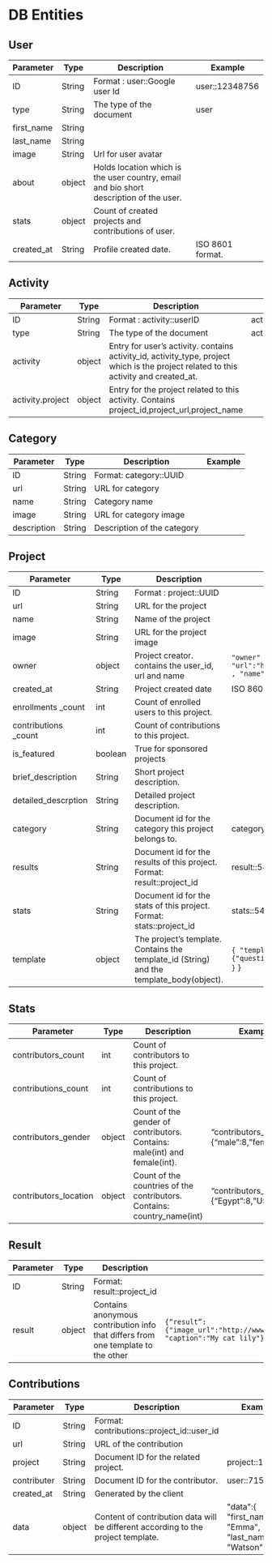 # DB Entities

## User

Parameter | Type | Description | Example
--------- | ---- | ----------- | -------
ID | String | Format : user::Google user Id  | user::12348756
type | String |  The type of the document  |  user
first_name | String |    |   
last_name | String |    |   
image | String |  Url for user avatar  |   
about | object |  Holds location which is the user country, email and bio short description of the user.  |   
stats | object |  Count of created projects and contributions of user.  |   
created_at | String |  Profile created date. |  ISO 8601 format.


## Activity

Parameter | Type | Description | Example
----------|------|-------------|--------
ID | String |Format : activity::userID | activity::1411414
type | String | The type of the document | activity
activity | object | Entry for user’s activity. contains activity_id, activity_type, project which is the project related to this activity and created_at. |
activity.project | object | Entry for the project related to this activity. Contains project_id,project_url,project_name |

## Category

Parameter | Type | Description | Example
----------|------|-------------|--------
ID | String | Format: category::UUID
url | String | URL for category
name | String | Category name
image | String | URL for category image
description  | String | Description of the category

## Project

Parameter | Type | Description | Example
----------|------|-------------|--------
ID | String | Format : project::UUID |  
url | String | URL for the project |  
name | String | Name of the project |  
image | String | URL for the project image |  
owner | object | Project creator. contains the user_id, url and name | `"owner" : { "id":11, "url":"http://api.sengab.com/v1/users/11" , "name":"Galileo Galileo" }`
created_at | String | Project created date | ISO 8601 format
enrollments _count | int | Count of enrolled users to this project. |  
contributions _count | int | Count of contributions to this project. |  
is_featured | boolean | True for sponsored projects |  
brief_description | String | Short project description. |  
detailed_descrption | String | Detailed project description. |  
category | String | Document id for the category this project belongs to. | category::15894238
results | String | Document id for the results of this project. Format: result::project_id | result::548621
stats | String | Document id for the stats of this project. Format: stats::project_id | stats::548621
template | object | The project’s template. Contains the template_id (String) and the template_body(object). | `{ "template_id":1,"template_body":{"question_title":"_are you happy today?" }`  }

## Stats

Parameter | Type | Description | Example
----------|----- | ----------- | --------
contributors_count  | int | Count of contributors to this project. |
contributions_count | int | Count of contributions to this project. |
contributors_gender | object | Count of the gender of contributors. Contains: male(int) and female(int).  | “contributors_gender”:{“male”:8,”female”:7}
contributors_location | object | Count of the countries of the contributors. Contains: country_name(int) | “contributors_location”:{“Egypt”:8,”USA”:7}

## Result

Parameter | Type | Description | Example
----------|----- | ----------- | --------
ID | String | Format: result::project_id
result | object | Contains anonymous contribution info that differs from one template to the other | `{“result”:{"image_url":"http://www.sengab.com/projects_uploads/56842.jpg", "caption":"My cat lily"}`

## Contributions

Parameter | Type | Description | Example
----------|----- | ----------- | --------
ID | String | Format: contributions::project_id::user_id |
url | String | URL of the contribution |
project | String | Document ID for the related project. | project::159845
contributer | String | Document ID for the contributor. | user::715628
created_at | String | Generated by the client
data | object | Content of contribution data will be different according to the project template. | "data":{ "first_name": "Emma", "last_name": "Watson" }
